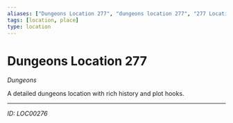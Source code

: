 ```yaml
---
aliases: ["Dungeons Location 277", "dungeons location 277", "277 Location Dungeons"]
tags: [location, place]
type: location
---
```


# Dungeons Location 277

*Dungeons*

A detailed dungeons location with rich history and plot hooks.

---
*ID: LOC00276*